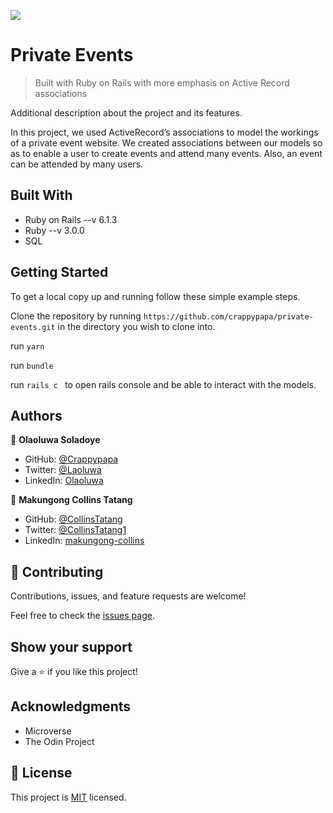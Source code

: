 ![](https://img.shields.io/badge/Microverse-blueviolet)

# Private Events

> Built with Ruby on Rails with more emphasis on Active Record associations


Additional description about the project and its features.

In this project, we used ActiveRecord’s associations to model the workings of a private event website.
We created associations between our models so as to enable a user to create events and attend many events. Also, an event can be attended by many users. 
## Built With

- Ruby on Rails --v 6.1.3
- Ruby --v 3.0.0
- SQL

## Getting Started

To get a local copy up and running follow these simple example steps.

Clone the repository by running ```https://github.com/crappypapa/private-events.git``` in the directory you wish to clone into.

run  ```yarn ```

run ```bundle```

run ```rails c ``` to open rails  console and be able to interact with the models.

## Authors

👤 **Olaoluwa Soladoye**

- GitHub: [@Crappypapa](https://github.com/crappypapa)
- Twitter: [@Laoluwa](https://twitter.com/_laoluwa)
- LinkedIn: [Olaoluwa](https://www.linkedin.com/in/olaoluwa-soladoye)

👤 **Makungong Collins Tatang**

- GitHub: [@CollinsTatang](https://github.com/CollinsTatang)
- Twitter: [@CollinsTatang1](https://twitter.com/CollinsTatang1)
- LinkedIn: [makungong-collins](https://www.linkedin.com/in/makungong-collins-b43260190/)


## 🤝 Contributing

Contributions, issues, and feature requests are welcome!

Feel free to check the [issues page](issues/).

## Show your support

Give a ⭐️ if you like this project!

## Acknowledgments

- Microverse
- The Odin Project

## 📝 License

This project is [MIT](lic.url) licensed.
